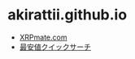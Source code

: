 # akirattii.github.io

- [XRPmate.com](/xrpmate.com/index.html)
- [最安値クイックサーチ](/saiyasu/index.html)
